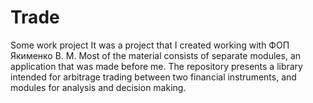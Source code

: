 # Trade
Some work project
It was a project that I created working with ФОП Якименко В. М. 
Most of the material consists of separate modules, an application that was made before me. 
The repository presents a library intended for arbitrage trading between two financial instruments, and modules for analysis and decision making.

